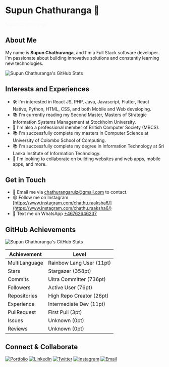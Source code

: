 # **Supun Chathuranga** 👋

<style>
@keyframes nameAnimation {
 0% {
   transform: translateX(-100%);
   opacity: 0;
 }
 100% {
   transform: translateX(0);
   opacity: 1;
 }
}

.name-animation {
 animation: nameAnimation 1s ease-in-out;
}
</style>

<span class="name-animation">Supun Chathuranga</span>

## About Me
My name is **Supun Chathuranga**, and I'm a Full Stack software developer. I'm passionate about building innovative solutions and constantly learning new technologies.

![Supun Chathuranga's GitHub Stats](https://github-readme-stats.vercel.app/api?username=supunchathuranga&show_icons=true&theme=tokyonight)

## Interests and Experiences
- 🛠️ I'm interested in React JS, PHP, Java, Javascript, Flutter, React Native, Python, HTML, CSS, and both Mobile and Web developing.
- 📚 I'm currently reading my Second Master, Masters of Strategic Information Systems Management at Stockholm University.
- 👥 I'm also a professional member of British Computer Society (MBCS).
- 📚 I'm successfully complete my masters in Computer Science at University of Colombo School of Computing.
- 📚 I'm successfully complete my degree in Information Technology at Sri Lanka Institute of Information Technology.
- 💞️ I'm looking to collaborate on building websites and web apps, mobile apps, and more.

## Get in Touch
- 📧 Email me via [chathurangarulz@gmail.com](mailto:chathurangarulz@gmail.com) to contact.
- 😄 Follow me on Instagram [https://www.instagram.com/chathu.raaksha6/](https://www.instagram.com/chathu.raaksha6/)
- 💬 Text me on WhatsApp [+46762646237](https://wa.me/+46762646237)

## GitHub Achievements
![Supun Chathuranga's GitHub Stats](https://github-readme-stats.vercel.app/api/top-langs/?username=supunchathuranga&layout=compact&theme=tokyonight)

| Achievement | Level |
| --- | --- |
| MultiLanguage | Rainbow Lang User (11pt) |
| Stars | Stargazer (358pt) |
| Commits | Ultra Committer (736pt) |
| Followers | Active User (76pt) |
| Repositories | High Repo Creator (26pt) |
| Experience | Intermediate Dev (11pt) |
| PullRequest | First Pull (3pt) |
| Issues | Unknown (0pt) |
| Reviews | Unknown (0pt) |

## Connect & Collaborate
[![Portfolio](https://img.shields.io/badge/Portfolio-informational?style=flat&logo=portfolio&logoColor=white)](https://supun-portfolio.vercel.app/)
[![LinkedIn](https://img.shields.io/badge/LinkedIn-0077B5?style=flat&logo=linkedin&logoColor=white)](https://www.linkedin.com/in/supun-chathuranga-190372148/)
[![Twitter](https://img.shields.io/badge/Twitter-1DA1F2?style=flat&logo=twitter&logoColor=white)](https://twitter.com/supunchathuranga)
[![Instagram](https://img.shields.io/badge/Instagram-E4405F?style=flat&logo=instagram&logoColor=white)](https://www.instagram.com/chathu.raaksha6/)
[![Email](https://img.shields.io/badge/Email-D14836?style=flat&logo=gmail&logoColor=white)](mailto:chathurangarulz@gmail.com)
